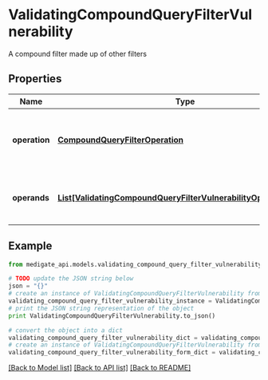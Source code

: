 # ValidatingCompoundQueryFilterVulnerability

A compound filter made up of other filters

## Properties
Name | Type | Description | Notes
------------ | ------------- | ------------- | -------------
**operation** | [**CompoundQueryFilterOperation**](CompoundQueryFilterOperation.md) | Operation that is applied to join &#x60;operands&#x60; together | 
**operands** | [**List[ValidatingCompoundQueryFilterVulnerabilityOperandsInner]**](ValidatingCompoundQueryFilterVulnerabilityOperandsInner.md) | Other filters to join together using &#x60;operation&#x60; | 

## Example

```python
from medigate_api.models.validating_compound_query_filter_vulnerability import ValidatingCompoundQueryFilterVulnerability

# TODO update the JSON string below
json = "{}"
# create an instance of ValidatingCompoundQueryFilterVulnerability from a JSON string
validating_compound_query_filter_vulnerability_instance = ValidatingCompoundQueryFilterVulnerability.from_json(json)
# print the JSON string representation of the object
print ValidatingCompoundQueryFilterVulnerability.to_json()

# convert the object into a dict
validating_compound_query_filter_vulnerability_dict = validating_compound_query_filter_vulnerability_instance.to_dict()
# create an instance of ValidatingCompoundQueryFilterVulnerability from a dict
validating_compound_query_filter_vulnerability_form_dict = validating_compound_query_filter_vulnerability.from_dict(validating_compound_query_filter_vulnerability_dict)
```
[[Back to Model list]](../README.md#documentation-for-models) [[Back to API list]](../README.md#documentation-for-api-endpoints) [[Back to README]](../README.md)


